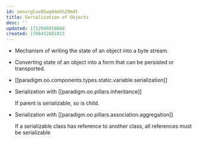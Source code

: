 ```yaml
---
id: xenxrglvv85wq04m5h29mdt
title: Serialization of Objects
desc: ''
updated: 1712948918860
created: 1708452881015
---
```


- Mechanism of writing the state of an object into a byte stream.
- Converting state of an object into a form that can be persisted or transported.
- [[paradigm.oo.components.types.static.variable.serialization]]
- Serialization with [[paradigm.oo.pillars.inheritance]]

    If parent is serializable, so is child.

- Serialization with [[paradigm.oo.pillars.association.aggregation]]

    If a serializable class has reference to another class, all references must be serializable
